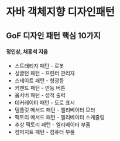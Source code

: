 # 자바 객체지향 디자인패턴
## GoF 디자인 패턴 핵심 10가지
#### 정인상, 채흥석 지음

* 스트래티지 패턴 - 로봇
* 싱글턴 패턴 - 프린터 관리자
* 스테이트 패턴 - 형광등
* 커맨드 패턴 - 만능 버튼
* 옵서버 패턴 - 성적 출력
* 데커레이터 패턴 - 도로 표시
* 템플릿 메서드 패턴 - 엘리베이터 모터
* 팩토리 메서드 패턴 - 엘리베이터 스케줄링
* 추상 팩토리 패턴 - 엘리베이터 부품
* 컴퍼지트 패턴 - 컴퓨터 부품
